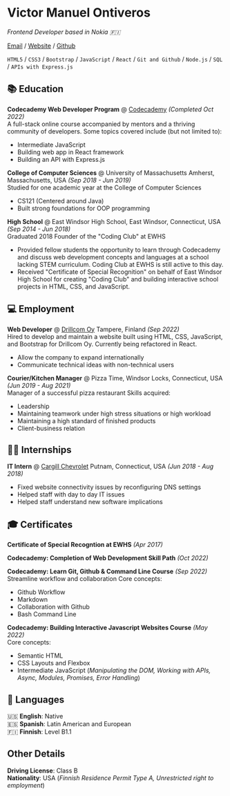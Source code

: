 # Victor Manuel Ontiveros

_Frontend Developer based in Nokia 🇫🇮_ <br>

[Email](mailto:vontiverosewhs@gmail.com) / [Website](https://vicontiveros00.github.io/) / [Github](https://github.com/vicontiveros00)

`HTML5` / `CSS3` / `Bootstrap` / `JavaScript` / `React` / `Git and Github` / `Node.js` / `SQL` / `APIs with Express.js`

## 📚 Education

**Codecademy Web Developer Program** @ [Codecademy](https://www.codecademy.com/) _(Completed Oct 2022)_ <br>
A full-stack online course accompanied by mentors and a thriving community of developers.
Some topics covered include (but not limited to):
  - Intermediate JavaScript
  - Building web app in React framework
  - Building an API with Express.js

**College of Computer Sciences** @ University of Massachusetts Amherst, Massachusetts, USA _(Sep 2018 - Jun 2019)_ <br>
Studied for one academic year at the College of Computer Sciences
  - CS121 (Centered around Java)
  - Built strong foundations for OOP programming

**High School** @ East Windsor High School, East Windsor, Connecticut, USA _(Sep 2014 - Jun 2018)_ <br>
Graduated 2018
Founder of the "Coding Club" at EWHS
  - Provided fellow students the opportunity to learn through Codecademy and discuss web development concepts and languages at a school lacking STEM curriculum. Coding Club at EWHS is still active to this day.
  - Received "Certificate of Special Recognition" on behalf of East Windsor High School for creating "Coding Club" and building interactive school projects in HTML, CSS, and JavaScript.

## 💻 Employment 

**Web Developer** @ [Drillcom Oy](https://www.drillcom.fi/) Tampere, Finland _(Sep 2022)_ <br>
Hired to develop and maintain a website built using HTML, CSS, JavaScript, and
Bootstrap for Drillcom Oy. Currently being refactored in React.
  - Allow the company to expand internationally
  - Communicate technical ideas with non-technical users

**Courier/Kitchen Manager** @ Pizza Time, Windsor Locks, Connecticut, USA _(Jun 2019 - Aug 2021)_ <br>
Manager of a successful pizza restaurant
Skills acquired:
  - Leadership
  - Maintaining teamwork under high stress situations or high workload
  - Maintaining a high standard of finished products
  - Client-business relation

## 🙋‍♂️ Internships

**IT Intern** @ [Cargill Chevrolet](https://www.cargillchev.com/) Putnam, Connecticut, USA _(Jun 2018 - Aug 2018)_ <br>
  - Fixed website connectivity issues by reconfiguring DNS settings
  - Helped staff with day to day IT issues
  - Helped staff understand new software implications

## 🎓 Certificates

**Certificate of Special Recogntion at EWHS** _(Apr 2017)_ <br>

**Codecademy: Completion of Web Development Skill Path** _(Oct 2022)_ <br>

**Codecademy: Learn Git, Github & Command Line Course** _(Sep 2022)_ <br>
Streamline workflow and collaboration
Core concepts:
  - Github Workflow
  - Markdown
  - Collaboration with Github
  - Bash Command Line

**Codecademy: Building Interactive Javascript Websites Course** _(May 2022)_ <br>
Core concepts:
  - Semantic HTML
  - CSS Layouts and Flexbox
  - Intermediate JavaScript (_Manipulating the DOM, Working with APIs, Async, Modules, Promises, Error Handling_)

## 💬 Languages

🇺🇸 **English**: Native <br>
🇪🇸 **Spanish**: Latin American and European <br>
🇫🇮 **Finnish**: Level B1.1<br>

## Other Details

**Driving License**: Class B <br>
**Nationality**: USA (_Finnish Residence Permit Type A, Unrestricted right to employment_)
<br><br>